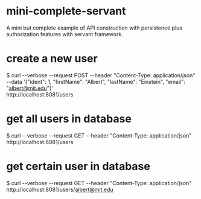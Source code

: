 # mini-complete-servant

A mini but complete example of API construction with persistence plus authorization features with servant framework.







# create a new user
$ curl --verbose --request POST --header "Content-Type: application/json" \
    --data '{"ident": 1, "firstName": "Albert", "lastName": "Einstein", "email": "albert@mit.edu"}' \
	 http://localhost:8081/users

# get all users in database
$ curl --verbose --request GET --header "Content-Type: application/json" \
 	http://localhost:8081/users

# get certain user in database
$ curl --verbose --request GET --header "Content-Type: application/json" \
  http://localhost:8081/users/albert@mit.edu
